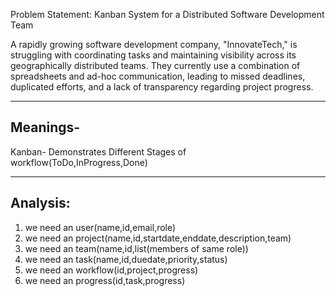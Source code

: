 Problem Statement: Kanban System for a Distributed Software Development Team

A rapidly growing software development company,
"InnovateTech,"
is struggling with coordinating tasks and maintaining visibility
across its geographically distributed teams.
They currently use a combination of spreadsheets 
and ad-hoc communication,
leading to missed deadlines, 
duplicated efforts,
and a lack of transparency regarding project progress.


---

Meanings-
-
Kanban- Demonstrates Different Stages of workflow(ToDo,InProgress,Done)




---
Analysis:
-

1. we need an user(name,id,email,role)
2. we need an project(name,id,startdate,enddate,description,team)
3. we need an team(name,id,list(members of same role))
4. we need an task(name,id,duedate,priority,status)
5. we need an workflow(id,project,progress)
6. we need an progress(id,task,progress)
